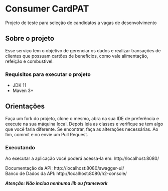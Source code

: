 # Consumer CardPAT
Projeto de teste para seleção de candidatos a vagas de desenvolvimento

## Sobre o projeto
Esse serviço tem o objetivo de gerenciar os dados e realizar transações de clientes que possuam cartões de benefícios, como vale alimentação, refeição e combustivel.

### Requisitos para executar o projeto
- JDK 11
- Maven 3+

## Orientações 
Faça um fork do projeto, clone o mesmo, abra na sua IDE de preferência e execute na sua máquina local. Depois leia as classes e verifique se tem algo que você faria diferente. Se encontrar, faça as alterações necessárias. Ao fim, commit e no envie um Pull Request.

### Executando
<p>Ao executar a aplicação você poderá acessa-la em: http://localhost:8080/</p>
<p>Documentação da API: http://localhost:8080/swagger-ui/ <br/>
Banco de Dados da API: http://localhost:8080/h2-console/ <br/></p>

 ***Atenção: Não inclua nenhuma lib ou framework***  
